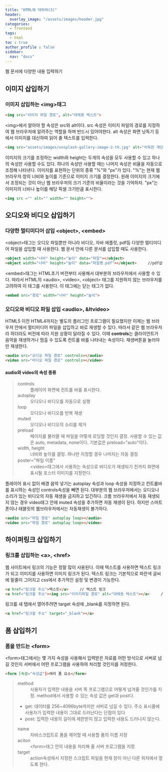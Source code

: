```yaml
---
title: "HTML에 대하여(3)"
header:
  overlay_image: "/assets/images/header.jpg"
categories:
  - frontend
tags:
  - html
toc : true
author_profile : false
sidebar:
  nav: "docs"
---
```

<p>웹 문서에 다양한 내용 입력하기</p>

## 이미지 삽입하기

### 이미지 삽입하는 &lt;img&gt;태그

```html
<img src="이미지 파일 경로", alt="대체용 텍스트">
```
<p>&lt;img&gt;에서 알아야 할 속성은 src와 alt이다. src 속성은 이미지 파일의 경로를 지정하여 웹 브라우저에 알려주는 역할을 하며 반드시 있어야한다. alt 속성은 화면 낭독기 등에서 이미지를 대신하여 읽어 줄 텍스트를 입력한다.</p>

```html
<img src="assets/images/unsplash-gallery-image-2-th.jpg" alt="어둑한 계단" >
```

<p>이미지의 크기를 조정하는 width와 height는 두개의 속성을 모두 사용할 수 있고 하나의 속성만 사용할 수도 있다. 하나의 속성만 사용할 때는 나머지 속성은 비율을 자동으로 조정해 나타낸다. 이미지를 표현하는 단위의 종류 &#34;%&#34;와 &#34;px&#34;가 있다. &#34;%&#34;는 현재 웹 브라우저 창의 너비와 높이를 기준으로 이미지 크기를 결정한다. 원래 이미지의 크기에서 조정되는 것이 아닌 웹 브라우저의 크기 기준의 비율이라는 것을 기억하자. &#34;px&#34;는 이미지의 너비나 높이를 해당 픽셀 크기만큼 표시한다.</p>

```html
<img src ="" alt="" width="" height="">
```

## 오디오와 비디오 삽입하기

### 다양한 멀티미디어 삽입 &lt;object&gt;, &lt;embed&gt;

<p>&lt;object&gt;태그는 오디오 파일뿐만 아니라 비디오, 자바 애플릿, pdf등 다양한 멀티미디어 파일을 삽입할 때 사용한다. 웹 문서 안에 다른 문서를 삽입할 때도 사용한다.</p>

```html
<object width="너비" height="높이" data="파일"></object>
<object width="너비" height="높이" data="파일명.pdf"></object>     //pdf삽입
```
<p>&lt;embed&gt;태그는 HTML초기 버전부터 사용해서 대부분의 브라우저에서 사용할 수 있다. 따라서 HTML의 &lt;audio&gt;, &lt;video&gt;, &lt;object&gt; 태그를 지원하지 않는 브라우저를 고려하여 이 태그를 사용한다. 이 태그에는 닫는 태그가 없다.</p>

```html
<embed src="경로" width="너비" height="높이">
```

### 오디오와 비디오 파일 삽입 &lt;audio&gt;, &ltvideo&gt;

<p>HTML5 이전 HTML4까지는 별도의 플러그인 프로그램이 필요했지만 이제는 웹 브라우저 안에서 멀티미디어 파일을 삽입하고 바로 재생할 수 있다. 따라서 같은 웹 브라우저라 하더라도 버전에 따라 지원 상황이 달라질 수 있다. 이때 <b>controls</b>는 클라이언트가 음악을 재생하거나 멈출 수 있도록 컨트롤 바를 나타내는 속성이다. 재생버튼을 눌러야만 재생한다.</p>

```html
<audio src="오디오 파일 경로" controls></audio>
<video src="비디오 파일 경로" controls></video>
```
#### audio와 video의 속성 종류
<p>
  <blockquote>
    <dl>
      <dt>controls</dt>
      <dd>플레이어 화면에 컨트롤 바를 표시한다.</dd>
      <dt>autoplay</dt>
      <dd>오디오나 비디오를 자동으로 실행</dd>
      <dt>loop</dt>
      <dd>오디오나 비디오를 반복 재생</dd>
      <dt>muted</dt>
      <dd>오디오나 비디오의 소리를 제거</dd>
      <dt>preload</dt>
      <dd>페이지를 불러올 때 파일을 어떻게 로딩할 것인지 결정. 사용할 수 있는 값은 auto, metadata, none이다. 기본값은 preload="auto"이다.</dd>
      <dt>width, height</dt>
      <dd>너비와 높이를 결정. 하나만 지정할 경우 나머지는 자동 결정</dd>
      <dt>poster="파일 이름"</dt>
      <dd>&lt;video&gt;태그에서 사용하는 속성으로 비디오가 재생되기 전까지 화면에 표시될 포스터 이미지를 지정한다.</dd>
    </dl>
  </blockquote>
</p>

<p>플레이어 표시 없이 배경 음악 넣기는 autoplay 속성과 loop 속성을 지정하고 컨트롤바를 표시하는 속성인 controls속성을 빼면 된다. 대부분의 웹 브라우저에서는 오디오나 소리가 있는 비디오의 자동 재생을 금지하고 있긴하다. 크롬 브라우저에서 자동 재생되지 않는 경우 video태그 안에 muted 속성을 추가하면 자동 재생이 된다. 하지만 스마트폰이나 태블릿의 웹브라우저에서는 자동재생이 불가하다.</p>

```html
<audio src="파일 경로" autoplay loop></audio>
<video src="파일 경로" autoplay loop></video>
```

## 하이퍼링크 삽입하기

### 링크를 삽입하는 &lt;a&gt;, &lt;href&gt;

<p>웹 사이트에서 링크의 기능은 정말 많이 사용된다. 이때 텍스트를 사용하면 텍스트 링크가 되고 이미지를 사용하면 이미지 링크가 된다. 텍스트 링크는 기본적으로 파란색 글씨에 밑줄이 그어지고 css에서 추가적인 설정 및 변경이 가능한다.</p>

```html
<a href="링크할 주소">텍스트</a>     // 텍스트 링크
<a href="링크할 주소"><img src="이미지파일 경로" alt="대체용 텍스트"></a>     // 이미지 링크
```

<p>링크를 새 탭에서 열어주려면 target 속성에 _blank를 지정하면 된다.</p>

```html
<a href="링크할 주소" target="_blank"></a>
```

## 폼 삽입하기

### 폼을 만드는 &lt;form&gt;

<p>&lt;form&gt;태그에서는 몇 가지 속성을 사용해서 입력받은 자료를 어떤 방식으로 서버로 넘길 것인지 서버에서 어떤 프로그램을 사용하여 처리할 것인지를 저정한다.</p>

```html
<form [속성="속성값"]>여러 폼 요소</form>
```
<p>
  <blockquote>
    <dl>
      <dt>method</dt>
      <dd>사용자가 입력한 내용을 서버 쪽 프로그램으로 어떻게 넘겨줄 것인가를 지정. method에서 사용할 수 있는 속성 값은 get과 post다.</dd>
        <ul>
          <li>get: 데이터를 256~4096byte까지만 서버로 넘길 수 있다. 주소 표시줄에 사용자가 입력한 내용이 그대로 드러난다는 단점이 있다</li>
          <li>post: 입력한 내용의 길이에 제한받지 않고 입력한 내용도 드러나지 않는다.</li>
        </ul>
      <dt>name</dt>
      <dd>자바스크립트로 폼을 제어할 때 사용할 폼의 이름 지정</dd>
      <dt>aciton</dt>
      <dd>&lt;form&gt;태그 안의 내용을 처리해 줄 서버 프로그램을 지정</dd>
      <dt>target</dt>
      <dd>action속성에서 지정한 스크립트 파일을 현재 창이 아닌 다른 위치에서 열도록 한다.</dd>
    </dl>
  </blockquote>
</p>

